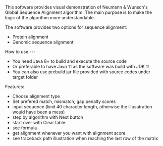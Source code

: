 This software provides visual demonstration of Neumann & Wunsch's Global Sequence Alignment algorithm. 
The main purpose is to make the logic of the algorithm more understandable. 

The software provides two options for sequence alignment:
 - Protein alignment
 - Genomic sequence alignment 

How to use --- 
 - You need Java 8+ to build and execute the source code
 - Or preferable to have Java 11 as the software was build with JDK 11 
 - You can also use prebuild jar file provided with source codes under target folder

Features: 

- Choose alignment type
- Set prefered match, mismatch, gap penalty scores
- input sequence (limit 40 character length, otherwise the illusatration would have been a mess) 
- step by algorithm with Next button
- start over with Clear table
- see formula
- get alignment whenever you want with alignment score
- see traceback path illustration when reaching the last row of the matrix
